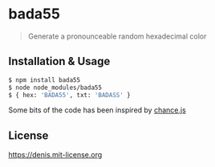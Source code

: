 # bada55

> Generate a pronounceable random hexadecimal color

## Installation & Usage

```sh
$ npm install bada55
$ node node_modules/bada55
$ { hex: 'BADA55', txt: 'BADASS' }
```

Some bits of the code has been inspired by [chance.js](http://chancejs.com/)

## License

https://denis.mit-license.org
